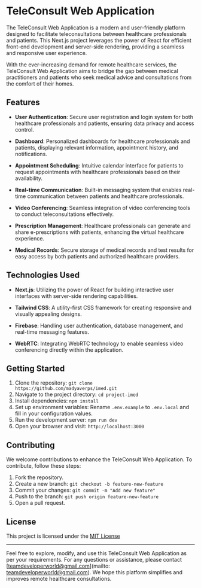 # TeleConsult Web Application

The TeleConsult Web Application is a modern and user-friendly platform designed to facilitate teleconsultations between healthcare professionals and patients. This Next.js project leverages the power of React for efficient front-end development and server-side rendering, providing a seamless and responsive user experience.

With the ever-increasing demand for remote healthcare services, the TeleConsult Web Application aims to bridge the gap between medical practitioners and patients who seek medical advice and consultations from the comfort of their homes.

## Features

- **User Authentication**: Secure user registration and login system for both healthcare professionals and patients, ensuring data privacy and access control.

- **Dashboard**: Personalized dashboards for healthcare professionals and patients, displaying relevant information, appointment history, and notifications.

- **Appointment Scheduling**: Intuitive calendar interface for patients to request appointments with healthcare professionals based on their availability.

- **Real-time Communication**: Built-in messaging system that enables real-time communication between patients and healthcare professionals.

- **Video Conferencing**: Seamless integration of video conferencing tools to conduct teleconsultations effectively.

- **Prescription Management**: Healthcare professionals can generate and share e-prescriptions with patients, enhancing the virtual healthcare experience.

- **Medical Records**: Secure storage of medical records and test results for easy access by both patients and authorized healthcare providers.

## Technologies Used

- **Next.js**: Utilizing the power of React for building interactive user interfaces with server-side rendering capabilities.

- **Tailwind CSS**: A utility-first CSS framework for creating responsive and visually appealing designs.

- **Firebase**: Handling user authentication, database management, and real-time messaging features.

- **WebRTC**: Integrating WebRTC technology to enable seamless video conferencing directly within the application.

## Getting Started

1. Clone the repository: `git clone https://github.com/madyaverps/imed.git`
2. Navigate to the project directory: `cd project-imed`
3. Install dependencies: `npm install`
4. Set up environment variables: Rename `.env.example` to `.env.local` and fill in your configuration values.
5. Run the development server: `npm run dev`
6. Open your browser and visit: `http://localhost:3000`

## Contributing

We welcome contributions to enhance the TeleConsult Web Application. To contribute, follow these steps:

1. Fork the repository.
2. Create a new branch: `git checkout -b feature-new-feature`
3. Commit your changes: `git commit -m "Add new feature"`
4. Push to the branch: `git push origin feature-new-feature`
5. Open a pull request.

## License

This project is licensed under the [MIT License](/path/to/your/LICENSE)

---

Feel free to explore, modify, and use this TeleConsult Web Application as per your requirements. For any questions or assistance, please contact [teamdeveloperworld@gmail.com](mailto: teamdeveloperworld@gmail.com). We hope this platform simplifies and improves remote healthcare consultations.


